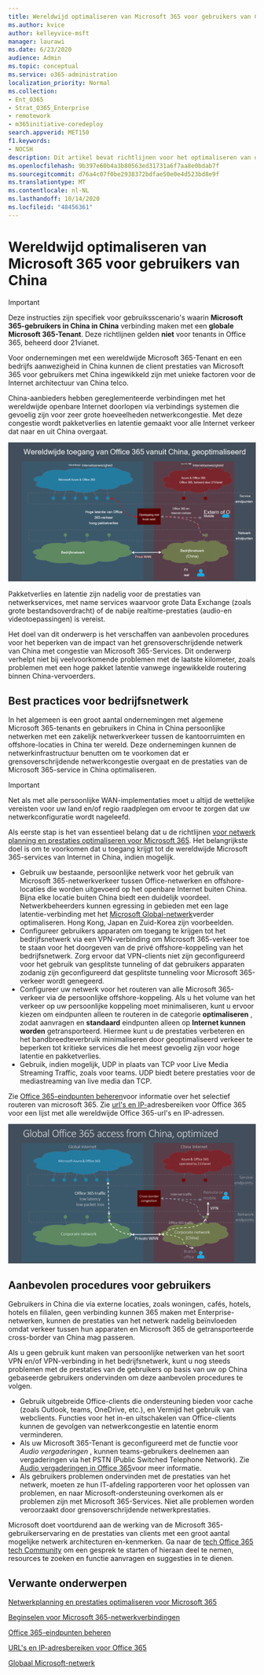 ```yaml
---
title: Wereldwijd optimaliseren van Microsoft 365 voor gebruikers van China
ms.author: kvice
author: kelleyvice-msft
manager: laurawi
ms.date: 6/23/2020
audience: Admin
ms.topic: conceptual
ms.service: o365-administration
localization_priority: Normal
ms.collection:
- Ent_O365
- Strat_O365_Enterprise
- remotework
- m365initiative-coredeploy
search.appverid: MET150
f1.keywords:
- NOCSH
description: Dit artikel bevat richtlijnen voor het optimaliseren van de prestaties van het netwerk voor Chinese gebruikers van globale Microsoft 365-tenants.
ms.openlocfilehash: 9b397e60b4a3b80563ed31731a6f7aa8e0bdab7f
ms.sourcegitcommit: d76a4c07f0be2938372bdfae50e0e4d523bd8e9f
ms.translationtype: MT
ms.contentlocale: nl-NL
ms.lasthandoff: 10/14/2020
ms.locfileid: "48456361"
---
```

# <a name="microsoft-365-global-tenant-performance-optimization-for-china-users"></a>Wereldwijd optimaliseren van Microsoft 365 voor gebruikers van China

>[!IMPORTANT]
>Deze instructies zijn specifiek voor gebruiksscenario's waarin **Microsoft 365-gebruikers in China in China** verbinding maken met een **globale Microsoft 365-Tenant**. Deze richtlijnen gelden **niet** voor tenants in Office 365, beheerd door 21vianet.

Voor ondernemingen met een wereldwijde Microsoft 365-Tenant en een bedrijfs aanwezigheid in China kunnen de client prestaties van Microsoft 365 voor gebruikers met China ingewikkeld zijn met unieke factoren voor de Internet architectuur van China telco.

China-aanbieders hebben gereglementeerde verbindingen met het wereldwijde openbare Internet doorlopen via verbindings systemen die gevoelig zijn voor zeer grote hoeveelheden netwerkcongestie. Met deze congestie wordt pakketverlies en latentie gemaakt voor alle Internet verkeer dat naar en uit China overgaat.

![Microsoft 365-verkeer-niet geoptimaliseerd](../media/O365-networking/China-O365-unoptimized.png)

Pakketverlies en latentie zijn nadelig voor de prestaties van netwerkservices, met name services waarvoor grote Data Exchange (zoals grote bestandsoverdracht) of de nabije realtime-prestaties (audio-en videotoepassingen) is vereist.

Het doel van dit onderwerp is het verschaffen van aanbevolen procedures voor het beperken van de impact van het grensoverschrijdende netwerk van China met congestie van Microsoft 365-Services. Dit onderwerp verhelpt niet bij veelvoorkomende problemen met de laatste kilometer, zoals problemen met een hoge pakket latentie vanwege ingewikkelde routering binnen China-vervoerders.

## <a name="corporate-network-best-practices"></a>Best practices voor bedrijfsnetwerk

In het algemeen is een groot aantal ondernemingen met algemene Microsoft 365-tenants en gebruikers in China in China persoonlijke netwerken met een zakelijk netwerkverkeer tussen de kantoorruimten en offshore-locaties in China ter wereld. Deze ondernemingen kunnen de netwerkinfrastructuur benutten om te voorkomen dat er grensoverschrijdende netwerkcongestie overgaat en de prestaties van de Microsoft 365-service in China optimaliseren.

>[!IMPORTANT]
>Net als met alle persoonlijke WAN-implementaties moet u altijd de wettelijke vereisten voor uw land en/of regio raadplegen om ervoor te zorgen dat uw netwerkconfiguratie wordt nageleefd.

Als eerste stap is het van essentieel belang dat u de richtlijnen [voor netwerk planning en prestaties optimaliseren voor Microsoft 365](https://aka.ms/tune). Het belangrijkste doel is om te voorkomen dat u toegang krijgt tot de wereldwijde Microsoft 365-services van Internet in China, indien mogelijk.

- Gebruik uw bestaande, persoonlijke netwerk voor het gebruik van Microsoft 365-netwerkverkeer tussen Office-netwerken en offshore-locaties die worden uitgevoerd op het openbare Internet buiten China. Bijna elke locatie buiten China biedt een duidelijk voordeel. Netwerkbeheerders kunnen egressing in gebieden met een lage latentie-verbinding met het [Microsoft Global-netwerk](https://docs.microsoft.com/azure/networking/microsoft-global-network)verder optimaliseren. Hong Kong, Japan en Zuid-Korea zijn voorbeelden.
- Configureer gebruikers apparaten om toegang te krijgen tot het bedrijfsnetwerk via een VPN-verbinding om Microsoft 365-verkeer toe te staan voor het doorgeven van de privé offshore-koppeling van het bedrijfsnetwerk. Zorg ervoor dat VPN-clients niet zijn geconfigureerd voor het gebruik van gesplitste tunneling of dat gebruikers apparaten zodanig zijn geconfigureerd dat gesplitste tunneling voor Microsoft 365-verkeer wordt genegeerd.
- Configureer uw netwerk voor het routeren van alle Microsoft 365-verkeer via de persoonlijke offshore-koppeling. Als u het volume van het verkeer op uw persoonlijke koppeling moet minimaliseren, kunt u ervoor kiezen om eindpunten alleen te routeren in de categorie **optimaliseren** , zodat aanvragen en **standaard** eindpunten alleen op **Internet kunnen worden** getransporteerd. Hiermee kunt u de prestaties verbeteren en het bandbreedteverbruik minimaliseren door geoptimaliseerd verkeer te beperken tot kritieke services die het meest gevoelig zijn voor hoge latentie en pakketverlies.
- Gebruik, indien mogelijk, UDP in plaats van TCP voor Live Media Streaming Traffic, zoals voor teams. UDP biedt betere prestaties voor de mediastreaming van live media dan TCP.

Zie [Office 365-eindpunten beheren](managing-office-365-endpoints.md)voor informatie over het selectief routeren van microsoft 365. Zie [url's en IP-](urls-and-ip-address-ranges.md)adresbereiken voor Office 365 voor een lijst met alle wereldwijde Office 365-url's en IP-adressen.

![Microsoft 365-verkeer-geoptimaliseerd](../media/O365-networking/China-O365-optimized.png)

## <a name="user-best-practices"></a>Aanbevolen procedures voor gebruikers

Gebruikers in China die via externe locaties, zoals woningen, cafés, hotels, hotels en filialen, geen verbinding kunnen 365 maken met Enterprise-netwerken, kunnen de prestaties van het netwerk nadelig beïnvloeden omdat verkeer tussen hun apparaten en Microsoft 365 de getransporteerde cross-border van China mag passeren.

Als u geen gebruik kunt maken van persoonlijke netwerken van het soort VPN en/of VPN-verbinding in het bedrijfsnetwerk, kunt u nog steeds problemen met de prestaties van de gebruikers op basis van uw op China gebaseerde gebruikers ondervinden om deze aanbevolen procedures te volgen.

- Gebruik uitgebreide Office-clients die ondersteuning bieden voor cache (zoals Outlook, teams, OneDrive, etc.), en Vermijd het gebruik van webclients. Functies voor het in-en uitschakelen van Office-clients kunnen de gevolgen van netwerkcongestie en latentie enorm verminderen.
- Als uw Microsoft 365-Tenant is geconfigureerd met de functie voor _Audio vergaderingen_ , kunnen teams-gebruikers deelnemen aan vergaderingen via het PSTN (Public Switched Telephone Network). Zie [Audio vergaderingen in Office 365](https://docs.microsoft.com/microsoftteams/audio-conferencing-in-office-365)voor meer informatie.
- Als gebruikers problemen ondervinden met de prestaties van het netwerk, moeten ze hun IT-afdeling rapporteren voor het oplossen van problemen, en naar Microsoft-ondersteuning overkomen als er problemen zijn met Microsoft 365-Services. Niet alle problemen worden veroorzaakt door grensoverschrijdende netwerkprestaties.

Microsoft doet voortdurend aan de werking van de Microsoft 365-gebruikerservaring en de prestaties van clients met een groot aantal mogelijke netwerk architecturen en-kenmerken. Ga naar de [tech Office 365 tech Community](https://techcommunity.microsoft.com/t5/office-365/bd-p/Office365General) om een gesprek te starten of hieraan deel te nemen, resources te zoeken en functie aanvragen en suggesties in te dienen.

## <a name="related-topics"></a>Verwante onderwerpen

[Netwerkplanning en prestaties optimaliseren voor Microsoft 365](https://aka.ms/tune)

[Beginselen voor Microsoft 365-netwerkverbindingen](microsoft-365-network-connectivity-principles.md)

[Office 365-eindpunten beheren](managing-office-365-endpoints.md)

[URL's en IP-adresbereiken voor Office 365](urls-and-ip-address-ranges.md)

[Globaal Microsoft-netwerk](https://docs.microsoft.com/azure/networking/microsoft-global-network)

